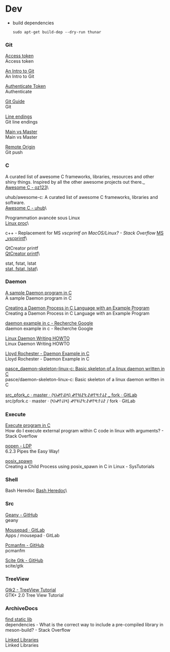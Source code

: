 # Dev

* build dependencies
    ```
    sudo apt-get build-dep --dry-run thunar
    ```
### Git

[Access token](https://docs.github.com/en/github/authenticating-to-github/creating-a-personal-access-token)\
Access token

[An Intro to Git](https://product.hubspot.com/blog/git-and-github-tutorial-for-beginners)\
An Intro to Git

[Authenticate Token](https://stackoverflow.com/questions/18935539/authenticate-with-github-using-a-token)\
Authenticate

[Git Guide](https://github.com/git-guides/)\
Git

[Line endings](https://docs.github.com/en/github/getting-started-with-github/configuring-git-to-handle-line-endings)\
Git line endings

[Main vs Master](https://stackoverflow.com/questions/64249491/difference-between-main-branch-and-master-branch-in-github)\
Main vs Master

[Remote Origin](https://stackoverflow.com/questions/6565357/git-push-requires-username-and-password)\
Git push

### C

A curated list of awesome C frameworks, libraries, resources and other shiny things. Inspired by all the other awesome projects out there._
[Awesome C - oz123](https://github.com/oz123/awesome-c)\

uhub/awesome-c: A curated list of awesome C frameworks, libraries and software.\
[Awesome C - uhub](https://github.com/uhub/awesome-c)\

Programmation avancée sous Linux\
[Linux proc](https://mtodorovic.developpez.com/linux/programmation-avancee/?page=page_7)\

c++ - Replacement for MS _vscprintf on MacOS/Linux? - Stack Overflow_
[MS _vscprintf](https://stackoverflow.com/questions/4785381/replacement-for-ms-vscprintf-on-macos-linux)\

QtCreator printf\
[QtCreator printf](https://chowdera.com/2020/12/20201208210320326z.html)\

stat, fstat, lstat\
[stat, fstat, lstat](http://manpages.ubuntu.com/manpages/trusty/fr/man2/stat.2.html)\

### Daemon

[A sample Daemon program in C ](https://gist.github.com/copyninja/1033862)\
A sample Daemon program in C 

[Creating a Daemon Process in C Language with an Example Program ](https://www.thegeekstuff.com/2012/02/c-daemon-process/)\
Creating a Daemon Process in C Language with an Example Program 

[daemon example in c - Recherche Google ](https://www.google.com/search?channel=fs&client=ubuntu&q=daemon+example+in+c)\
daemon example in c - Recherche Google 

[Linux Daemon Writing HOWTO ](http://netzmafia.de/skripten/unix/linux-daemon-howto.html)\
Linux Daemon Writing HOWTO 

[Lloyd Rochester - Daemon Example in C ](https://lloydrochester.com/post/c/unix-daemon-example/)\
Lloyd Rochester - Daemon Example in C 

[pasce_daemon-skeleton-linux-c: Basic skeleton of a linux daemon written in C ](https://github.com/pasce/daemon-skeleton-linux-c)\
pasce/daemon-skeleton-linux-c: Basic skeleton of a linux daemon written in C 

[src_pfork_c · master · 𐰀𐰞𐰃:𐰺𐰃𐰔𐰀:𐰚𐰀𐰾𐰚𐰃𐰤 (𐰽𐰆𐰞𐰃𐰤𐰆𐰽) _ fork · GitLab ](https://gitlab.com/sulincix/fork/-/blob/master/src/pfork.c)\
src/pfork.c · master · 𐰀𐰞𐰃:𐰺𐰃𐰔𐰀:𐰚𐰀𐰾𐰚𐰃𐰤 (𐰽𐰆𐰞𐰃𐰤𐰆𐰽) / fork · GitLab 

### Execute

[Execute program in C](https://stackoverflow.com/questions/5237482/how-do-i-execute-external-program-within-c-code-in-linux-with-arguments)\
How do I execute external program within C code in linux with arguments? - Stack Overflow

[popen - LDP](https://tldp.org/LDP/lpg/node12.html)\
6.2.3 Pipes the Easy Way!

[posix_spawn](https://www.systutorials.com/a-posix_spawn-example-in-c-to-create-child-process-on-linux/)\
Creating a Child Process using posix_spawn in C in Linux - SysTutorials 

### Shell

Bash Heredoc
[Bash Heredoc](https://linuxize.com/post/bash-heredoc/)\

### Src

[Geany - GitHub](https://github.com/geany/geany)\
geany

[Mousepad · GitLab](https://gitlab.xfce.org/apps/mousepad)\
Apps / mousepad · GitLab

[Pcmanfm - GitHub](https://github.com/lxde/pcmanfm/blob/master/src/pcmanfm.c)\
pcmanfm

[Scite Gtk - GitHub](https://github.com/mirror/scite/tree/master/gtk)\
scite/gtk

### TreeView

[Gtk2 - TreeView Tutorial](http://scentric.net/tutorial/)\
GTK+ 2.0 Tree View Tutorial

### ArchiveDocs

[find static lib](https://stackoverflow.com/questions/67925406/what-is-the-correct-way-to-include-a-pre-compiled-library-in-meson-build)\
dependencies - What is the correct way to include a pre-compiled library in meson-build? - Stack Overflow

[Linked Libraries](https://unix.stackexchange.com/questions/120015/how-to-find-out-the-dynamic-libraries-executables-loads-when-run)\
Linked Libraries

